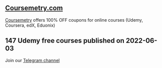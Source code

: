 ## [**Coursemetry.com**](https://coursemetry.com/)

[Coursemetry](https://coursemetry.com/) offers 100% OFF coupons for online courses (Udemy, Coursera, edX, Eduonix)

## **147 Udemy free courses published on 2022-06-03**


Join our [Telegram channel](https://t.me/coursemetry)